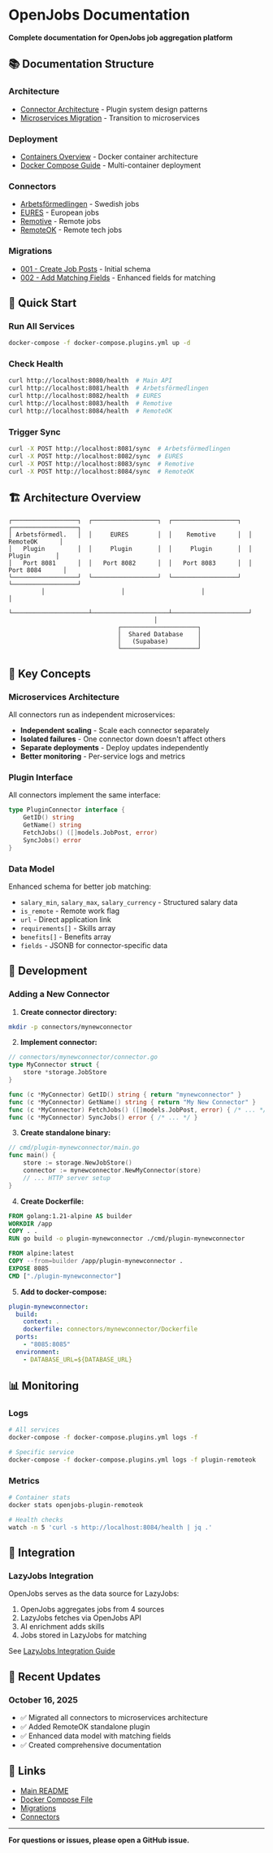 # OpenJobs Documentation

**Complete documentation for OpenJobs job aggregation platform**

## 📚 Documentation Structure

### Architecture
- [Connector Architecture](architecture/CONNECTOR_ARCHITECTURE.md) - Plugin system design patterns
- [Microservices Migration](architecture/MICROSERVICES_MIGRATION.md) - Transition to microservices

### Deployment
- [Containers Overview](deployment/CONTAINERS_OVERVIEW.md) - Docker container architecture
- [Docker Compose Guide](deployment/docker-compose.md) - Multi-container deployment

### Connectors
- [Arbetsförmedlingen](../connectors/arbetsformedlingen/README.md) - Swedish jobs
- [EURES](../connectors/eures/README.md) - European jobs
- [Remotive](../connectors/remotive/README.md) - Remote jobs
- [RemoteOK](../connectors/remoteok/README.md) - Remote tech jobs

### Migrations
- [001 - Create Job Posts](../migrations/001_create_job_posts.sql) - Initial schema
- [002 - Add Matching Fields](../migrations/002_add_matching_fields.sql) - Enhanced fields for matching

## 🚀 Quick Start

### Run All Services
```bash
docker-compose -f docker-compose.plugins.yml up -d
```

### Check Health
```bash
curl http://localhost:8080/health  # Main API
curl http://localhost:8081/health  # Arbetsförmedlingen
curl http://localhost:8082/health  # EURES
curl http://localhost:8083/health  # Remotive
curl http://localhost:8084/health  # RemoteOK
```

### Trigger Sync
```bash
curl -X POST http://localhost:8081/sync  # Arbetsförmedlingen
curl -X POST http://localhost:8082/sync  # EURES
curl -X POST http://localhost:8083/sync  # Remotive
curl -X POST http://localhost:8084/sync  # RemoteOK
```

## 🏗️ Architecture Overview

```
┌──────────────────┐  ┌──────────────────┐  ┌──────────────────┐  ┌──────────────────┐
│ Arbetsförmedl.   │  │     EURES        │  │    Remotive      │  │    RemoteOK      │
│   Plugin         │  │     Plugin       │  │     Plugin       │  │     Plugin       │
│   Port 8081      │  │   Port 8082      │  │   Port 8083      │  │   Port 8084      │
└──────────────────┘  └──────────────────┘  └──────────────────┘  └──────────────────┘
         │                     │                     │                     │
         └─────────────────────┴─────────────────────┴─────────────────────┘
                                        │
                              ┌─────────────────────┐
                              │  Shared Database    │
                              │   (Supabase)        │
                              └─────────────────────┘
```

## 📖 Key Concepts

### Microservices Architecture
All connectors run as independent microservices:
- **Independent scaling** - Scale each connector separately
- **Isolated failures** - One connector down doesn't affect others
- **Separate deployments** - Deploy updates independently
- **Better monitoring** - Per-service logs and metrics

### Plugin Interface
All connectors implement the same interface:
```go
type PluginConnector interface {
    GetID() string
    GetName() string
    FetchJobs() ([]models.JobPost, error)
    SyncJobs() error
}
```

### Data Model
Enhanced schema for better job matching:
- `salary_min`, `salary_max`, `salary_currency` - Structured salary data
- `is_remote` - Remote work flag
- `url` - Direct application link
- `requirements[]` - Skills array
- `benefits[]` - Benefits array
- `fields` - JSONB for connector-specific data

## 🔧 Development

### Adding a New Connector

1. **Create connector directory:**
```bash
mkdir -p connectors/mynewconnector
```

2. **Implement connector:**
```go
// connectors/mynewconnector/connector.go
type MyConnector struct {
    store *storage.JobStore
}

func (c *MyConnector) GetID() string { return "mynewconnector" }
func (c *MyConnector) GetName() string { return "My New Connector" }
func (c *MyConnector) FetchJobs() ([]models.JobPost, error) { /* ... */ }
func (c *MyConnector) SyncJobs() error { /* ... */ }
```

3. **Create standalone binary:**
```go
// cmd/plugin-mynewconnector/main.go
func main() {
    store := storage.NewJobStore()
    connector := mynewconnector.NewMyConnector(store)
    // ... HTTP server setup
}
```

4. **Create Dockerfile:**
```dockerfile
FROM golang:1.21-alpine AS builder
WORKDIR /app
COPY . .
RUN go build -o plugin-mynewconnector ./cmd/plugin-mynewconnector

FROM alpine:latest
COPY --from=builder /app/plugin-mynewconnector .
EXPOSE 8085
CMD ["./plugin-mynewconnector"]
```

5. **Add to docker-compose:**
```yaml
plugin-mynewconnector:
  build:
    context: .
    dockerfile: connectors/mynewconnector/Dockerfile
  ports:
    - "8085:8085"
  environment:
    - DATABASE_URL=${DATABASE_URL}
```

## 📊 Monitoring

### Logs
```bash
# All services
docker-compose -f docker-compose.plugins.yml logs -f

# Specific service
docker-compose -f docker-compose.plugins.yml logs -f plugin-remoteok
```

### Metrics
```bash
# Container stats
docker stats openjobs-plugin-remoteok

# Health checks
watch -n 5 'curl -s http://localhost:8084/health | jq .'
```

## 🤝 Integration

### LazyJobs Integration
OpenJobs serves as the data source for LazyJobs:
1. OpenJobs aggregates jobs from 4 sources
2. LazyJobs fetches via OpenJobs API
3. AI enrichment adds skills
4. Jobs stored in LazyJobs for matching

See [LazyJobs Integration Guide](../../LazyJobs/docs/OPENJOBS_INTEGRATION.md)

## 📝 Recent Updates

### October 16, 2025
- ✅ Migrated all connectors to microservices architecture
- ✅ Added RemoteOK standalone plugin
- ✅ Enhanced data model with matching fields
- ✅ Created comprehensive documentation

## 🔗 Links

- [Main README](../README.md)
- [Docker Compose File](../docker-compose.plugins.yml)
- [Migrations](../migrations/)
- [Connectors](../connectors/)

---

**For questions or issues, please open a GitHub issue.**
